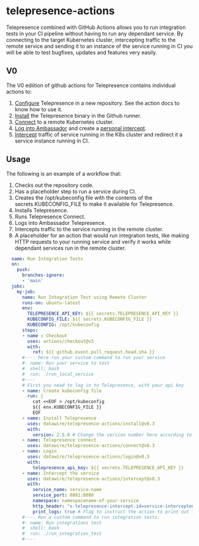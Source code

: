 # telepresence-actions

Telepresence combined with GitHub Actions allows you to run integration tests in your CI pipeline without having to run any dependant service. By connecting to the target Kubernetes cluster, intercepting traffic to the remote service and sending it to an instance of the service running in CI you will be able to test bugfixes, updates and features very easily.

## V0

The V0 ediition of github actions for Telepresence contains individual actions to:

1. [Configure](./configure) Telepresence in a new repository. See the action docs to know how to use it.
1. [Install](./install) the Telepresence binary in the Github runner.
1. [Connect](./connect) to a remote Kubernetes cluster.
1. [Log into Ambassador](./login) and create a [personal intercept](https://www.getambassador.io/docs/telepresence/latest/concepts/intercepts/#personal-intercept).
1. [Intercept](./intercept) traffic of service running in the K8s cluster and redirect it a service instance running in CI.


## Usage

The following is an example of a workflow that:

1. Checks out the repository code.
1. Has a placeholder step to run a service during CI.
1. Creates the /opt/kubeconfig file with the contents of the secrets.KUBECONFIG_FILE to make it available for Telepresence.
1. Installs Telepresence.
1. Runs Telepresence Connect.
1. Logs into Ambassador Telepresence.
1. Intercepts traffic to the service running in the remote cluster.
1. A placeholder for an action that would run integration tests, like making HTTP requests to your running service and verify it works while dependant services run in the remote cluster.

```yaml
  name: Run Integration Tests
  on:
    push:
      branches-ignore:
      - 'main'
  jobs:
    my-job:
      name: Run Integration Test using Remote Cluster
      runs-on: ubuntu-latest
      env:
        TELEPRESENCE_API_KEY: ${{ secrets.TELEPRESENCE_API_KEY }}
        KUBECONFIG_FILE: ${{ secrets.KUBECONFIG_FILE }}
        KUBECONFIG: /opt/kubeconfig
      steps:
      - name : Checkout
        uses: actions/checkout@v3
        with:
          ref: ${{ github.event.pull_request.head.sha }}
      #---- here run your custom command to run your service
      #- name: Run your service to test
      #  shell: bash
      #  run: ./run_local_service
      #----
      # First you need to log in to Telepresence, with your api key
      - name: Create kubeconfig file
        run: |
          cat <<EOF > /opt/kubeconfig
          ${{ env.KUBECONFIG_FILE }}
          EOF
      - name: Install Telepresence
        uses: datawire/telepresence-actions/install@v0.3
        with:
          version: 2.5.8 # Change the version number here according to the version of Telepresence in your cluster or omit this parameter to install the latest version
      - name: Telepresence connect
        uses: datawire/telepresence-actions/connect@v0.3
      - name: Login
        uses: datawire/telepresence-actions/login@v0.3
        with:
          telepresence_api_key: ${{ secrets.TELEPRESENCE_API_KEY }}
      - name: Intercept the service
        uses: datawire/telepresence-actions/intercept@v0.3
        with:
          service_name: service-name
          service_port: 8081:8080
          namespace: namespacename-of-your-service
          http_header: "x-telepresence-intercept-id=service-intercepted" # Custom HTTP header name and value that will identify traffic desired to go to the local service instace.
          print_logs: true # Flag to instruct the action to print out Telepresence logs and export an artifact with them
      #---- Run a custom command to run integration tests.
      #- name: Run integrations test
      #  shell: bash
      #  run: ./run_integration_test
      #----
```

